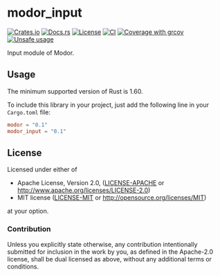 # modor_input

[![Crates.io](https://img.shields.io/crates/v/modor_input.svg)](https://crates.io/crates/modor_input)
[![Docs.rs](https://img.shields.io/docsrs/modor_input)](https://docs.rs/crate/modor_input)
[![License](https://img.shields.io/crates/l/modor_input)](https://github.com/modor-engine/modor_input)
[![CI](https://github.com/modor-engine/modor/actions/workflows/ci.yml/badge.svg)](https://github.com/modor-engine/modor/actions/workflows/ci.yml)
[![Coverage with grcov](https://img.shields.io/codecov/c/gh/modor-engine/modor)](https://app.codecov.io/gh/modor-engine/modor)
[![Unsafe usage](https://img.shields.io/badge/unsafe%20usage-0-green.svg)](https://github.com/modor-engine/modor/search?q=path%3Acrates%2Fmodor_input+extension%3Ars+unsafe)

Input module of Modor.

## Usage

The minimum supported version of Rust is 1.60.

To include this library in your project, just add the following line in your `Cargo.toml` file:

```toml
modor = "0.1"
modor_input = "0.1"
```

## License

Licensed under either of

* Apache License, Version 2.0, ([LICENSE-APACHE](../../LICENSE-APACHE) or http://www.apache.org/licenses/LICENSE-2.0)
* MIT license ([LICENSE-MIT](../../LICENSE-MIT) or http://opensource.org/licenses/MIT)

at your option.

### Contribution

Unless you explicitly state otherwise, any contribution intentionally submitted for inclusion in the work by you, as
defined in the Apache-2.0 license, shall be dual licensed as above, without any additional terms or conditions.
